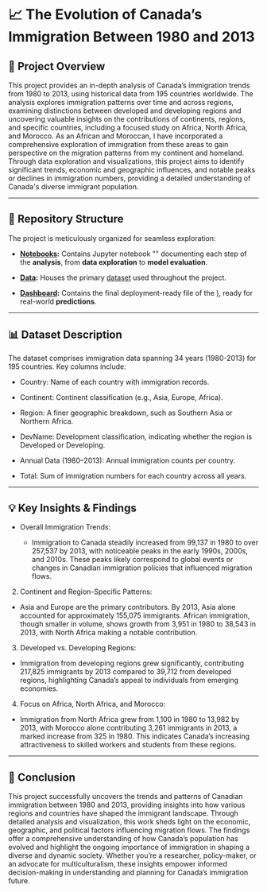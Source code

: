 # 📈 The Evolution of Canada’s Immigration Between 1980 and 2013


## 📌 Project Overview

This project provides an in-depth analysis of Canada’s immigration trends from 1980 to 2013, using historical data from 195 countries worldwide. The analysis explores immigration patterns over time and across regions, examining distinctions between developed and developing regions and uncovering valuable insights on the contributions of continents, regions, and specific countries, including a focused study on Africa, North Africa, and Morocco. As an African and Moroccan, I have incorporated a comprehensive exploration of immigration from these areas to gain perspective on the migration patterns from my continent and homeland. Through data exploration and visualizations, this project aims to identify significant trends, economic and geographic influences, and notable peaks or declines in immigration numbers, providing a detailed understanding of Canada's diverse immigrant population.
________________________________________

## 📂 Repository Structure

The project is meticulously organized for seamless exploration:

+ **[Notebooks]():** Contains Jupyter notebook "[]()" documenting each step of the **analysis**, from **data exploration** to **model evaluation**.
  
+ **[Data]():** Houses the primary [dataset]() used throughout the project.

+ **[Dashboard]():** Contains the final deployment-ready file of the [)](), ready for real-world **predictions**. 
________________________________________

## 📊 Dataset Description

The dataset comprises immigration data spanning 34 years (1980-2013) for 195 countries. Key columns include:

+ Country: Name of each country with immigration records.
  
+ Continent: Continent classification (e.g., Asia, Europe, Africa).
  
+ Region: A finer geographic breakdown, such as Southern Asia or Northern Africa.
  
+ DevName: Development classification, indicating whether the region is Developed or Developing.
  
+ Annual Data (1980–2013): Annual immigration counts per country.
  
+ Total: Sum of immigration numbers for each country across all years.
  
________________________________________

## 💡 Key Insights & Findings


+ Overall Immigration Trends:

  + Immigration to Canada steadily increased from 99,137 in 1980 to over 257,537 by 2013, with noticeable peaks in the early 1990s, 2000s, and 2010s. These peaks likely correspond to global events or changes in Canadian immigration policies that influenced migration flows.

2. Continent and Region-Specific Patterns:

+ Asia and Europe are the primary contributors. By 2013, Asia alone accounted for approximately 155,075 immigrants.
African immigration, though smaller in volume, shows growth from 3,951 in 1980 to 38,543 in 2013, with North Africa making a notable contribution.

3. Developed vs. Developing Regions:

+ Immigration from developing regions grew significantly, contributing 217,825 immigrants by 2013 compared to 39,712 from developed regions, highlighting Canada’s appeal to individuals from emerging economies.
  
4. Focus on Africa, North Africa, and Morocco:

+ Immigration from North Africa grew from 1,100 in 1980 to 13,982 by 2013, with Morocco alone contributing 3,261 immigrants in 2013, a marked increase from 325 in 1980. This indicates Canada’s increasing attractiveness to skilled workers and students from these regions.

________________________________________

## 🔑 Conclusion

This project successfully uncovers the trends and patterns of Canadian immigration between 1980 and 2013, providing insights into how various regions and countries have shaped the immigrant landscape. Through detailed analysis and visualization, this work sheds light on the economic, geographic, and political factors influencing migration flows. The findings offer a comprehensive understanding of how Canada’s population has evolved and highlight the ongoing importance of immigration in shaping a diverse and dynamic society. Whether you’re a researcher, policy-maker, or an advocate for multiculturalism, these insights empower informed decision-making in understanding and planning for Canada’s immigration future.
